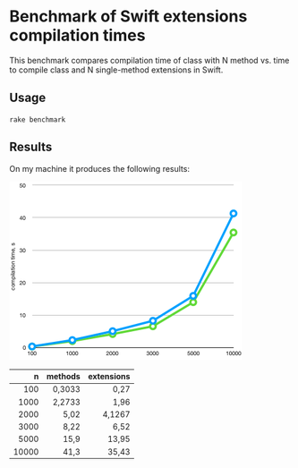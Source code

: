 # Benchmark of Swift extensions compilation times

This benchmark compares compilation time of class with N method vs. time to compile class and N single-method extensions in Swift.

## Usage

```
rake benchmark
```

## Results

On my machine it produces the following results:

![Benchmark results](results_chart.png?raw=true "Compilation times")

| n | methods | extensions |
| ---: | ---: | ---: |
|100 | 0,3033 | 0,27 |
|1000 | 2,2733 | 1,96 |
|2000 | 5,02 | 4,1267 |
|3000 | 8,22 | 6,52 |
|5000 | 15,9 | 13,95 |
|10000| 41,3 | 35,43 |
